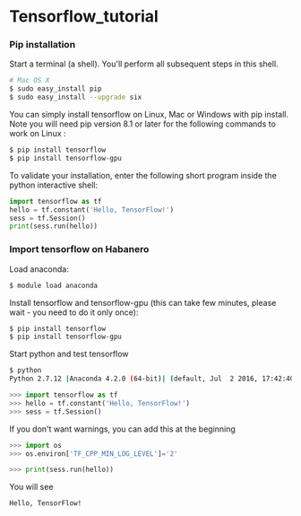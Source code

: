 # Tensorflow_tutorial

### Pip installation

Start a terminal (a shell). You'll perform all subsequent steps in this shell.
```bash
# Mac OS X
$ sudo easy_install pip
$ sudo easy_install --upgrade six
```
You can simply install tensorflow on Linux, Mac or Windows with pip install. Note you will need pip version 8.1 or later for the following commands to work on Linux :
```bash
$ pip install tensorflow
$ pip install tensorflow-gpu
```
To validate your installation, enter the following short program inside the python interactive shell:
```python
import tensorflow as tf
hello = tf.constant('Hello, TensorFlow!')
sess = tf.Session()
print(sess.run(hello))
```

### Import tensorflow on Habanero

Load anaconda:
```bash
$ module load anaconda
```
Install tensorflow and tensorflow-gpu (this can take few minutes, please wait - you need to do it only once):
```bash
$ pip install tensorflow
$ pip install tensorflow-gpu 
```
Start python and test tensorflow
```bash
$ python
Python 2.7.12 |Anaconda 4.2.0 (64-bit)| (default, Jul  2 2016, 17:42:40) 
```

```python
>>> import tensorflow as tf
>>> hello = tf.constant('Hello, TensorFlow!')
>>> sess = tf.Session()
```

If you don't want warnings, you can add this at the beginning
```python
>>> import os
>>> os.environ['TF_CPP_MIN_LOG_LEVEL']='2'
```

``` python
>>> print(sess.run(hello))
```
You will see
```
Hello, TensorFlow!
```
